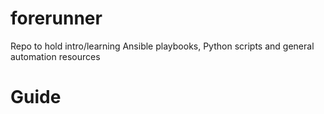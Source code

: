 # forerunner
Repo to hold intro/learning Ansible playbooks, Python scripts and general automation resources

# Guide